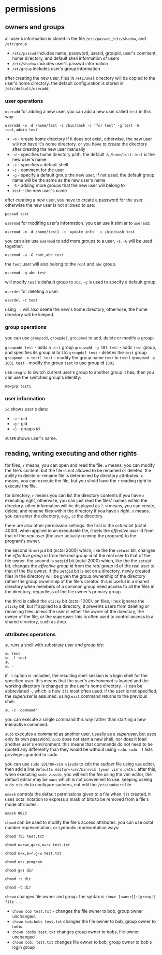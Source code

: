# permissions

## owners and groups

all user's information is stored in the file `/etc/passwd`, `/etc/shadow`, and `/etc/group`.

* `/etc/passwd` includes  name, password, userid, groupid, user's comment, home directory, and default shell information of users
* `/etc/shadow` includes user's passwd information
* `/et/group` includes user's group information

after creating the new user, files in `/etc/skel` directory will be copied to the user's home directory. the default configuration is stored in `/etc/default/useradd`.

### user operations

`useradd` for adding a new user. you can add a new user called `test` in this way:

    useradd -m -d /home/test -s /bin/bash -c 'for test' -g test -G root,admin test

* `-m` - create home directory if it does not exist, otherwise, the new user will not have it's home directory. or you have to create the directory after creating the new user manually
* `-d` - specifies home directory path, the default is `/home/test`. `test` is the new user's name
* `-s` - specifies a default shell
* `-c` - comment for the user
* `-g` - specify a default group the new user, if not used, the default group name will be the same as the new user's name
* `-G` - adding more groups that the new user will belong to
* `test` - the new user's name

after creating a new user, you have to create a password for the user, otherwise the new user is not allowed to use:

    passwd test

`usermod` for modifing user's information. you can use it similar to `useradd`:

    usermod -m -d /home/test1 -c 'update info' -s /bin/bash test

you can also use `usermod` to add more groups to a user, `-a`, `-G` will be used together:

    usermod -a -G root,abc test

the `test` user will also belong to the `root` and `abc` group.

    usermod -g abc test

will modify `test`'s default group to `abc`. `-g` is used to specify a default group.

`userdel` for deleting a user:

    userdel -r test

using `-r` will also delete the new's home directory, otherwise, the home directory will be keeped.

### group operations

you can use `groupadd`, `groupdel`, `groupmod` to add, delete or modify a group:

`groupadd test` - adds a `test` group
`groupadd -g 101 test` - adds `test` group, and specifies its group id to `101`
`groupdel test` -  deletes the `test` group
`groupmod -n test1 test` - modify the group name `test` to `test1`
`groupmod -g 1001 test` - modify the group `test` to use group id `1001`

use `newgrp` to switch current user's group to another group it has, then you can use the switched group's identity:

    newgrp test1

### user information

`id` shows user's data:

* `-u` - uid
* `-g` - gid
* `-G` - groups id

`$USER` shows user's name.

## reading, writing executing and other rights

for files, `r` means, you can open and read the file. `w` means, you can modify the file's content. but the file is not allowed to be renamed or deleted. the ability to delete or rename file is determined by directory attributes. `x` means, you can execute the file, but you shold have the `r` reading right to execute the file.

for directory, `r` means you can list the directory contents if you have `x` executing right, otherwise, you can just read the files' names within the directory. other information will be displayed as `?`. `w` means, you can create, delete, and rename files within the directory if you have `x` right. `x` means, you can enter the directory, e.g., `cd` the directory.

there are also other permission settings. the first is the *setuid* bit (octal 4000). when applied to an executable file, it sets the *effective user* id from that of the *real user* (the user actually running the program) to the program's owner. 

the second is `setgid` bit (octal 2000) which, like the the `setuid` bit, changes the *effective group* id from the *real group* id of the real user to that of the file owner. the second is `setgid` bit (octal 2000) which, like the the `setuid` bit, changes the *effective group* id from the *real group* id of the real user to that of the file owner. if the `setgid` bit is set on a directory, newly created files in the directory will be given the group ownership of the directory rather the group ownership of the file's creator. this is useful in a shared directory when members of a common group need access to all the files in the directory, regardless of the file owner's primary group.

the third is called the `sticky` bit (octal 1000). on files, linux ignores the `sticky` bit, but if applied to a directory, it prevents users from deleting or renaming files unless the user is either the owner of the directory, the owner of the file, or the superuser. this is often used to control access to a shared directory, such as /tmp.

### attributes operations

`su` runs a shell with *substitute user and group ids*:

    su test
    su -l test
    su
    su -

if `-l` option is included, the resulting shell session is a login shell for the specified user. this means that the user's *environment* is loaded and the working directory is changed to the user's home directory. `-l` can be abbreviated `-`, which is how it is most often used. if the *user* is not specified, the *superuser* is assumed. using `exit` command returns to the previous shell.

    su -c 'command'

you can execute a single command this way rather than starting a new interactive command.

`sudo` executes a command as another user, usually as a *superuser*, but uses only its own password. `sudo` dose not start a new shell, nor does it load another user's environment. this means that commands do not need to be quoted any differently than they would be without using `sudo`. `sudo -l` lists privileges granted to sudo.

you can use `sudo EDITOR=vim visudo` to edit the *sudoer* file using `vim` editor, then add a line `Defaults editor=/usr/bin/vim (your vim's path)`. after this, when executing `sudo visudo`, you will edit the file using the vim editor, the default editor may be `nano` which is not convenient to use. keeping useing `sudo visudo` to configure sudoers, not edit the `/etc/sudoers` file.

`umask` controls the default permissions given to a file when it is created. it uses octal notation to express a mask of bits to be removed from a file's mode attributes:

    umask 0022

`chmod` can be used to modify the file's access attributes. you can use octal number representation, or symbolic representation ways:

    chmod 755 test.txt

    chmod u=rwx,g=rx,o=rx test.txt

    chmod u+x,a+r,g-w test.txt

    chmod u+s program

    chmod g+s dir

    chmod +t dir

    chmod -t dir

`chown` changes file owner and group. the syntax is `chown [owner][:[group]] file ...`.

* `chown bob test.txt` - changes the file owner to bob, group owner unchanged.
* `chown bob:bobs test.txt` changes the file owner to bob, group owner to bobs.
* `chown :bobs test.txt` changes group owner to bobs, file owner unchanged
* `chown bob: test.txt` changes file owner to bob, group owner to bob's login group
